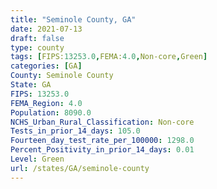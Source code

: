 ```yaml
---
title: "Seminole County, GA"
date: 2021-07-13
draft: false
type: county
tags: [FIPS:13253.0,FEMA:4.0,Non-core,Green]
categories: [GA]
County: Seminole County
State: GA
FIPS: 13253.0
FEMA_Region: 4.0
Population: 8090.0
NCHS_Urban_Rural_Classification: Non-core
Tests_in_prior_14_days: 105.0
Fourteen_day_test_rate_per_100000: 1298.0
Percent_Positivity_in_prior_14_days: 0.01
Level: Green
url: /states/GA/seminole-county
---
```



